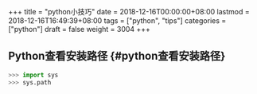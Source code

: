 +++
title = "python小技巧"
date = 2018-12-16T00:00:00+08:00
lastmod = 2018-12-16T16:49:39+08:00
tags = ["python", "tips"]
categories = ["python"]
draft = false
weight = 3004
+++

## Python查看安装路径 {#python查看安装路径}

```python
>>> import sys
>>> sys.path
```
